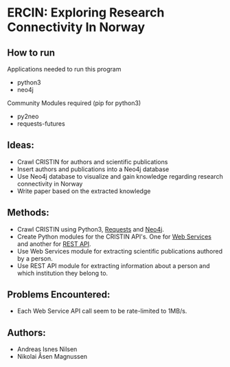# ERCIN: Exploring Research Connectivity In Norway

## How to run
Applications needed to run this program
- python3
- neo4j

Community Modules required (pip for python3)
- py2neo
- requests-futures

## Ideas:
- Crawl CRISTIN for authors and scientific publications
- Insert authors and publications into a Neo4j database
- Use Neo4j database to visualize and gain knowledge regarding research connectivity in Norway
- Write paper based on the extracted knowledge

## Methods:
- Crawl CRISTIN using Python3, [Requests](http://requests.readthedocs.io/en/master/) and [Neo4j](https://neo4j.com/developer/python/).
- Create Python modules for the CRISTIN API's. One for [Web Services](http://www.cristin.no/ressurser/dokumentasjon/web-service/) and another for [REST API](https://api.cristin.no/v2/doc/index.html).
- Use Web Services module for extracting scientific publications authored by a person.
- Use REST API module for extracting information about a person and which institution they belong to.

## Problems Encountered:
- Each Web Service API call seem to be rate-limited to 1MB/s.

## Authors:
- Andreas Isnes Nilsen
- Nikolai Åsen Magnussen
